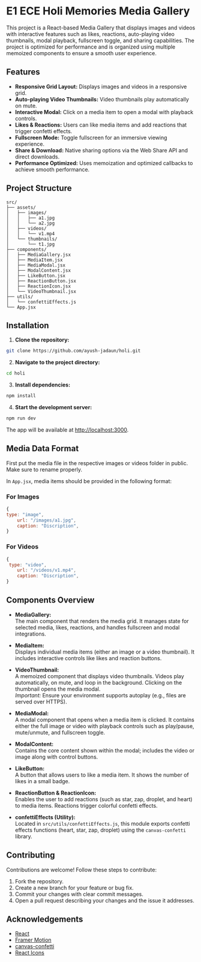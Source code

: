 # E1 ECE Holi Memories Media Gallery

This project is a React-based Media Gallery that displays images and videos with interactive features such as likes, reactions, auto-playing video thumbnails, modal playback, fullscreen toggle, and sharing capabilities. The project is optimized for performance and is organized using multiple memoized components to ensure a smooth user experience.

## Features

- **Responsive Grid Layout:** Displays images and videos in a responsive grid.
- **Auto-playing Video Thumbnails:** Video thumbnails play automatically on mute.
- **Interactive Modal:** Click on a media item to open a modal with playback controls.
- **Likes & Reactions:** Users can like media items and add reactions that trigger confetti effects.
- **Fullscreen Mode:** Toggle fullscreen for an immersive viewing experience.
- **Share & Download:** Native sharing options via the Web Share API and direct downloads.
- **Performance Optimized:** Uses memoization and optimized callbacks to achieve smooth performance.

## Project Structure

```
src/
├── assets/
│   ├── images/
│   │   ├── a1.jpg
│   │   └── a2.jpg
│   ├── videos/
│   │   └── v1.mp4
│   └── thumbnails/
│       └── t1.jpg
├── components/
│   ├── MediaGallery.jsx
│   ├── MediaItem.jsx
│   ├── MediaModal.jsx
│   ├── ModalContent.jsx
│   ├── LikeButton.jsx
│   ├── ReactionButton.jsx
│   ├── ReactionIcon.jsx
│   └── VideoThumbnail.jsx
├── utils/
│   └── confettiEffects.js
└── App.jsx
```

## Installation

1. **Clone the repository:**

```bash
git clone https://github.com/ayush-jadaun/holi.git
```

2. **Navigate to the project directory:**

```bash
cd holi
```

3. **Install dependencies:**

```bash
npm install
```

4. **Start the development server:**

```bash
npm run dev
```

The app will be available at [http://localhost:3000](http://localhost:5173).

## Media Data Format

First put the media file in the respective images or videos folder in public.
Make sure to rename properly.

In `App.jsx`, media items should be provided in the following format:

### For Images
```javascript
{
type: "image",
    url: "/images/a1.jpg", 
    caption: "Discription",
}
```

### For Videos
```javascript
{
 type: "video",
    url: "/videos/v1.mp4", 
    caption: "Discription",
}
```

## Components Overview

- **MediaGallery:**  
  The main component that renders the media grid. It manages state for selected media, likes, reactions, and handles fullscreen and modal integrations.

- **MediaItem:**  
  Displays individual media items (either an image or a video thumbnail). It includes interactive controls like likes and reaction buttons.

- **VideoThumbnail:**  
  A memoized component that displays video thumbnails. Videos play automatically, on mute, and loop in the background. Clicking on the thumbnail opens the media modal.  
  *Important:* Ensure your environment supports autoplay (e.g., files are served over HTTPS).

- **MediaModal:**  
  A modal component that opens when a media item is clicked. It contains either the full image or video with playback controls such as play/pause, mute/unmute, and fullscreen toggle.

- **ModalContent:**  
  Contains the core content shown within the modal; includes the video or image along with control buttons.

- **LikeButton:**  
  A button that allows users to like a media item. It shows the number of likes in a small badge.

- **ReactionButton & ReactionIcon:**  
  Enables the user to add reactions (such as star, zap, droplet, and heart) to media items. Reactions trigger colorful confetti effects.

- **confettiEffects (Utility):**  
  Located in `src/utils/confettiEffects.js`, this module exports confetti effects functions (heart, star, zap, droplet) using the `canvas-confetti` library.

## Contributing

Contributions are welcome! Follow these steps to contribute:

1. Fork the repository.
2. Create a new branch for your feature or bug fix.
3. Commit your changes with clear commit messages.
4. Open a pull request describing your changes and the issue it addresses.

## Acknowledgements

- [React](https://reactjs.org/)
- [Framer Motion](https://www.framer.com/motion/)
- [canvas-confetti](https://github.com/catdad/canvas-confetti)
- [React Icons](https://react-icons.github.io/react-icons/)
